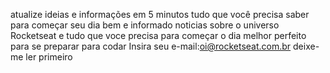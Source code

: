 atualize ideias e informações em 5 minutos
tudo que você precisa saber para começar seu dia bem e informado
noticias sobre o universo Rocketseat e tudo que voce precisa para começar o dia melhor
perfeito para se preparar para codar
Insira seu e-mail:oi@rocketseat.com.br
deixe-me ler primeiro
